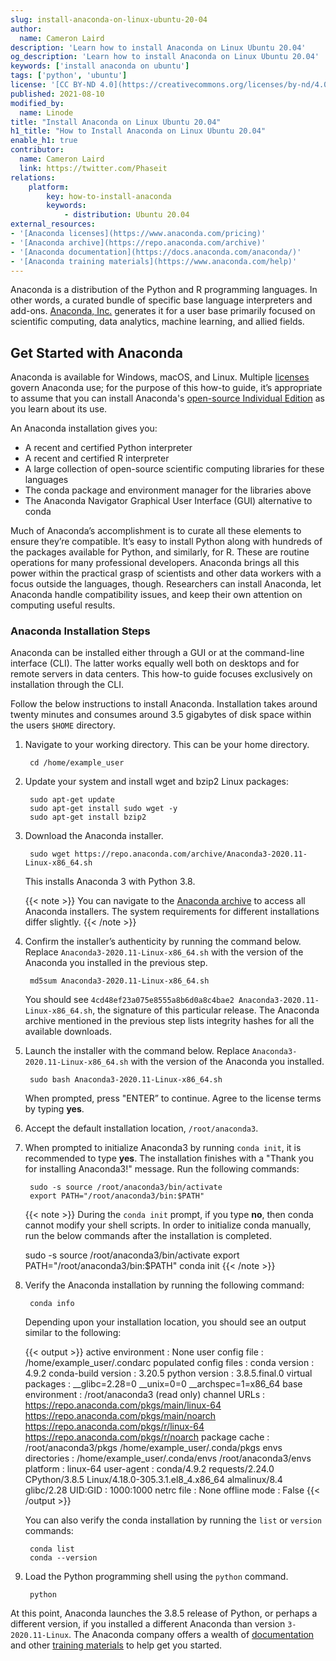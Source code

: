 ```yaml
---
slug: install-anaconda-on-linux-ubuntu-20-04
author:
  name: Cameron Laird
description: 'Learn how to install Anaconda on Linux Ubuntu 20.04'
og_description: 'Learn how to install Anaconda on Linux Ubuntu 20.04'
keywords: ['install anaconda on ubuntu']
tags: ['python', 'ubuntu']
license: '[CC BY-ND 4.0](https://creativecommons.org/licenses/by-nd/4.0)'
published: 2021-08-10
modified_by:
  name: Linode
title: "Install Anaconda on Linux Ubuntu 20.04"
h1_title: "How to Install Anaconda on Linux Ubuntu 20.04"
enable_h1: true
contributor:
  name: Cameron Laird
  link: https://twitter.com/Phaseit
relations:
    platform:
        key: how-to-install-anaconda
        keywords:
            - distribution: Ubuntu 20.04
external_resources:
- '[Anaconda licenses](https://www.anaconda.com/pricing)'
- '[Anaconda archive](https://repo.anaconda.com/archive)'
- '[Anaconda documentation](https://docs.anaconda.com/anaconda/)'
- '[Anaconda training materials](https://www.anaconda.com/help)'
---
```


Anaconda is a distribution of the Python and R programming languages. In other words, a curated bundle of specific base language interpreters and add-ons.  [Anaconda, Inc.](http://anaconda.com) generates it for a user base primarily focused on scientific computing, data analytics, machine learning, and allied fields.

## Get Started with Anaconda

Anaconda is available for Windows, macOS, and Linux. Multiple [licenses](https://www.anaconda.com/pricing) govern Anaconda use; for the purpose of this how-to guide, it’s appropriate to assume that you can install Anaconda's [open-source Individual Edition](https://www.anaconda.com/products/individual) as you learn about its use.

An Anaconda installation gives you:

- A recent and certified Python interpreter
- A recent and certified R interpreter
- A large collection of open-source scientific computing libraries for these languages
- The conda package and environment manager for the libraries above
- The Anaconda Navigator Graphical User Interface (GUI) alternative to conda

Much of Anaconda’s accomplishment is to curate all these elements to ensure they’re compatible. It’s easy to install Python along with hundreds of the packages available for Python, and similarly, for R. These are routine operations for many professional developers. Anaconda brings all this power within the practical grasp of scientists and other data workers with a focus outside the languages, though. Researchers can install Anaconda, let Anaconda handle compatibility issues, and keep their own attention on computing useful results.

### Anaconda Installation Steps

Anaconda can be installed either through a GUI or at the command-line interface (CLI). The latter works equally well both on desktops and for remote servers in data centers. This how-to guide focuses exclusively on installation through the CLI.

Follow the below instructions to install Anaconda. Installation takes around twenty minutes and consumes around 3.5 gigabytes of disk space within the users `$HOME` directory.

1. Navigate to your working directory. This can be your home directory.

        cd /home/example_user

1. Update your system and install wget and bzip2 Linux packages:

        sudo apt-get update
        sudo apt-get install sudo wget -y
        sudo apt-get install bzip2

1. Download the Anaconda installer.

        sudo wget https://repo.anaconda.com/archive/Anaconda3-2020.11-Linux-x86_64.sh

    This installs Anaconda 3 with Python 3.8.

    {{< note >}}
You can navigate to the [Anaconda archive](https://repo.anaconda.com/archive) to access all Anaconda installers. The system requirements for different installations differ slightly.
    {{< /note >}}

1. Confirm the installer’s authenticity by running the command below. Replace `Anaconda3-2020.11-Linux-x86_64.sh` with the version of the Anaconda you installed in the previous step.

        md5sum Anaconda3-2020.11-Linux-x86_64.sh

    You should see `4cd48ef23a075e8555a8b6d0a8c4bae2 Anaconda3-2020.11-Linux-x86_64.sh`, the signature of this particular release. The Anaconda archive mentioned in the previous step lists integrity hashes for all the available downloads.

1. Launch the installer with the command below. Replace `Anaconda3-2020.11-Linux-x86_64.sh` with the version of the Anaconda you installed.

        sudo bash Anaconda3-2020.11-Linux-x86_64.sh

    When prompted, press "ENTER” to continue. Agree to the license terms by typing **yes**.

1. Accept the default installation location, `/root/anaconda3`.

1. When prompted to initialize Anaconda3 by running `conda init`, it is recommended to type **yes**. The installation finishes with a "Thank you for installing Anaconda3!" message. Run the following commands:

        sudo -s source /root/anaconda3/bin/activate
        export PATH="/root/anaconda3/bin:$PATH"

    {{< note >}}
During the `conda init` prompt, if you type **no**, then conda cannot modify your shell scripts. In order to initialize conda manually, run the below commands after the installation is completed.

    sudo -s source /root/anaconda3/bin/activate
    export PATH="/root/anaconda3/bin:$PATH"
    conda init
    {{< /note >}}

1. Verify the Anaconda installation by running the following command:

        conda info

    Depending upon your installation location, you should see an output similar to the following:

    {{< output >}}
active environment : None
       user config file : /home/example_user/.condarc
 populated config files :
          conda version : 4.9.2
    conda-build version : 3.20.5
         python version : 3.8.5.final.0
       virtual packages : __glibc=2.28=0
                          __unix=0=0
                          __archspec=1=x86_64
       base environment : /root/anaconda3  (read only)
           channel URLs : https://repo.anaconda.com/pkgs/main/linux-64
                          https://repo.anaconda.com/pkgs/main/noarch
                          https://repo.anaconda.com/pkgs/r/linux-64
                          https://repo.anaconda.com/pkgs/r/noarch
          package cache : /root/anaconda3/pkgs
                          /home/example_user/.conda/pkgs
       envs directories : /home/example_user/.conda/envs
                          /root/anaconda3/envs
               platform : linux-64
             user-agent : conda/4.9.2 requests/2.24.0 CPython/3.8.5 Linux/4.18.0-305.3.1.el8_4.x86_64 almalinux/8.4 glibc/2.28
                UID:GID : 1000:1000
             netrc file : None
           offline mode : False
{{< /output >}}

    You can also verify the conda installation by running the `list` or `version` commands:

        conda list
        conda --version

1. Load the Python programming shell using the `python` command.

        python

At this point, Anaconda launches the 3.8.5 release of Python, or perhaps a different version, if you installed a different Anaconda than version `3-2020.11-Linux`. The Anaconda company offers a wealth of [documentation](https://docs.anaconda.com/anaconda/) and other [training materials](https://www.anaconda.com/help) to help get you started.
